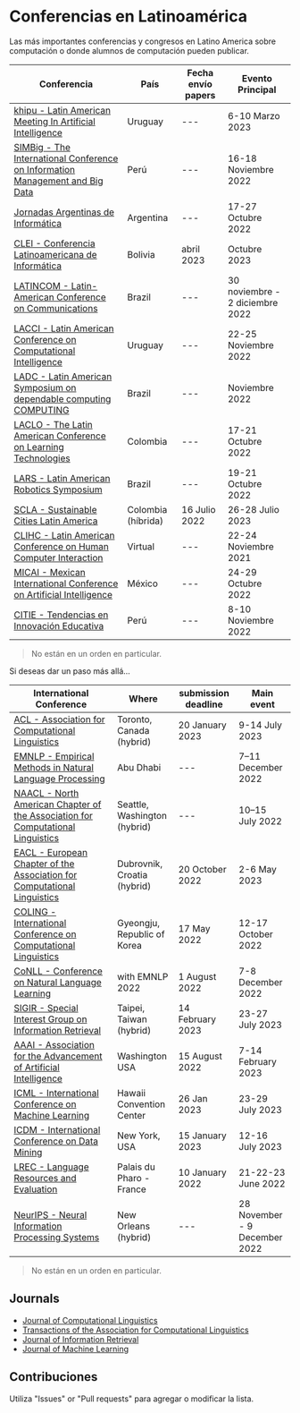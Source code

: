 # Conferencias en Latinoamérica

Las más importantes conferencias y congresos en Latino America sobre computación o donde alumnos de computación pueden publicar.

Conferencia | País | Fecha envío papers | Evento Principal
-|-|-|-
[khipu - Latin American Meeting In Artificial Intelligence](https://khipu.ai/) | Uruguay | --- | 6-10 Marzo 2023
[SIMBig - The International Conference on Information Management and Big Data](https://simbig.org/) | Perú | --- | 16-18 Noviembre 2022
[Jornadas Argentinas de Informática](https://51jaiio.sadio.org.ar/) | Argentina | --- | 17-27 Octubre 2022
[CLEI - Conferencia Latinoamericana de Informática](https://conferencia2023.clei.org/) | Bolivia | abril 2023 | Octubre 2023
[LATINCOM - Latin-American Conference on Communications](https://latincom2022.ieee-latincom.org/) | Brazil | --- | 30 noviembre - 2 diciembre 2022
[LACCI - Latin American Conference on Computational Intelligence](https://la-cci.org/) | Uruguay | --- | 22-25 Noviembre 2022
[LADC - Latin American Symposium on dependable computing COMPUTING](https://ladc.sbc.org.br/) | Brazil | --- | Noviembre 2022
[LACLO - The Latin American Conference on Learning Technologies](https://www.laclo2022.co/) | Colombia | --- | 17-21 Octubre 2022
[LARS - Latin American Robotics Symposium](https://fei.edu.br/robotica/lars-sbr/index.html) | Brazil | --- | 19-21 Octubre 2022
[SCLA - Sustainable Cities Latin America](https://iot-scla.org/) | Colombia (híbrida) | 16 Julio 2022 | 26-28 Julio 2023
[CLIHC - Latin American Conference on Human Computer Interaction](https://clihc2021.laihc.org/index.html) | Virtual | --- | 22-24 Noviembre 2021
[MICAI - Mexican International Conference on Artificial Intelligence](http://www.micai.org/) | México | --- | 24-29 Octubre  2022
[CITIE - Tendencias en Innovación Educativa](https://www.ucsm.edu.pe/citie2022/#/) | Perú | --- | 8-10 Noviembre 2022

>No están en un orden en particular.

Si deseas dar un paso más allá...

International Conference | Where | submission deadline | Main event
-|-|-|-
[ACL - Association for Computational Linguistics](https://2023.aclweb.org/) | Toronto, Canada (hybrid) | 20 January 2023 | 9-14 July 2023
[EMNLP - Empirical Methods in Natural Language Processing](https://2022.emnlp.org/) | Abu Dhabi | --- |  7–11 December 2022
[NAACL - North American Chapter of the Association for Computational Linguistics](https://2022.naacl.org/) | Seattle, Washington (hybrid) | --- |  10–15 July 2022
[EACL - European Chapter of the Association for Computational Linguistics](https://2023.eacl.org/) | Dubrovnik, Croatia (hybrid) | 20 October 2022 | 2-6 May 2023
[COLING - International Conference on Computational Linguistics](https://coling2022.org/) | Gyeongju, Republic of Korea | 17 May 2022 | 12-17 October 2022
[CoNLL - Conference on Natural Language Learning](https://conll.org/2022) | with EMNLP 2022  | 1 August 2022 | 7-8 December 2022
[SIGIR - Special Interest Group on Information Retrieval](https://sigir.org/sigir2023/) |  Taipei, Taiwan (hybrid) | 14 February 2023 | 23-27 July 2023
[AAAI - Association for the Advancement of Artificial Intelligence](https://aaai.org/Conferences/AAAI-23/) | Washington USA | 15 August 2022 | 7-14 February 2023
[ICML - International Conference on Machine Learning](https://icml.cc/) | Hawaii Convention Center | 26 Jan 2023 | 23-29 July 2023
[ICDM - International Conference on Data Mining](https://www.data-mining-forum.de/index.php) | New York, USA | 15 January 2023 | 12-16 July 2023
[LREC - Language Resources and Evaluation](https://lrec2022.lrec-conf.org/en/) | Palais du Pharo - France | 10 January 2022 | 21-22-23 June 2022
[NeurIPS - Neural Information Processing Systems](https://neurips.cc/Conferences/2022) | New Orleans (hybrid) | --- | 28 November - 9 December 2022

>No están en un orden en particular.

## Journals

* [Journal of Computational Linguistics](https://cljournal.org/)
* [Transactions of the Association for Computational Linguistics](https://transacl.org/index.php/tacl)
* [Journal of Information Retrieval](https://www.springer.com/journal/10791)
* [Journal of Machine Learning](https://www.jmlr.org/)

## Contribuciones

Utiliza "Issues" or "Pull requests" para agregar o modificar la lista.
